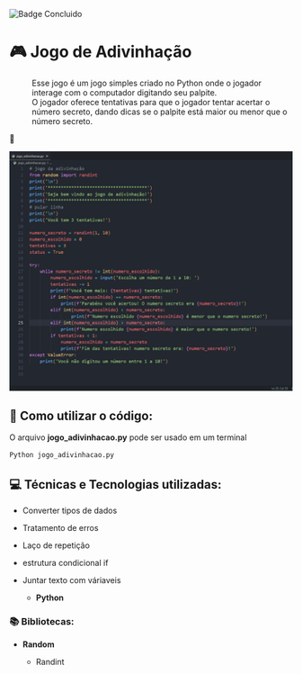 ![Badge Concluido](http://img.shields.io/static/v1?label=STATUS&message=%20CONCLUIDO&color=GREEN&style=for-the-badge)
# :video_game: Jogo de Adivinhação
<dl>
<dd>Esse jogo  é um jogo simples criado no Python onde o jogador interage com o computador digitando seu palpite.</dd>
<dd>O jogador oferece tentativas para que o jogador tentar acertar o número secreto, dando dicas se o palpite está maior ou menor que o número secreto.</dd>
</dl>

:movie_camera:

<img src=".\Animação.gif" alt="Código funcionando" width="600px" heidth="400px">


## 📁 Como utilizar o código:
O arquivo **jogo_adivinhacao.py** pode ser usado em um terminal
````python
Python jogo_adivinhacao.py
````


## :computer: Técnicas e Tecnologias utilizadas:

- Converter tipos de dados
- Tratamento de erros
-  Laço de repetição
-  estrutura condicional if
-  Juntar texto com váriaveis
  
    - **Python**

### :books: Bibliotecas:

- **Random**
  
  - Randint
